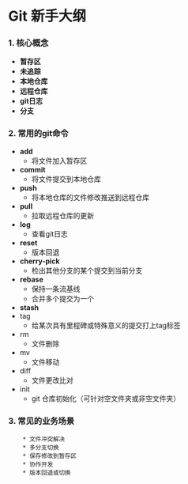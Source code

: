 # Git 新手大纲

### 1. 核心概念

- **暂存区**
- **未追踪**
- **本地仓库**
- **远程仓库**
- **git日志**
- **分支**

### 2. 常用的git命令

* **add**
  * 将文件加入暂存区
* **commit**
  * 将文件提交到本地仓库
* **push**
  * 将本地仓库的文件修改推送到远程仓库
* **pull**
  * 拉取远程仓库的更新
* **log**
  * 查看git日志
* **reset**
  * 版本回退
* **cherry-pick**
  * 检出其他分支的某个提交到当前分支
* **rebase**
  * 保持一条流基线
  * 合并多个提交为一个
* **stash**
* tag
  * 给某次具有里程碑或特殊意义的提交打上tag标签
* rm
  * 文件删除
* mv
  * 文件移动
* diff
  * 文件更改比对
* init
  * git 仓库初始化（可针对空文件夹或非空文件夹）

### 3. 常见的业务场景

		* 文件冲突解决
		* 多分支切换
		* 保存修改到暂存区
		* 协作开发
		* 版本回退或切换




